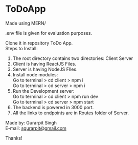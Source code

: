 # ToDoApp

Made using MERN/


.env file is given for evaluation purposes.<br>

Clone it in repository ToDo App.<br>
Steps to Install:
1. The root directory contains two directories:
	Client
	Server
2. Client is having ReactJS Files.
3. Server is having NodeJS FIles.
4. Install node modules:<br>
	Go to terminal > cd client > npm i<br>
	Go to terminal > cd server > npm i<br>
5. Run the Development server:<br>
	Go to terminal > cd client > npm run dev<br>
	Go to terminal > cd server > npm start<br>
6. The backend is powered in 3000 port.
7. All the links to endpoints are in Routes folder of Server.



Made by: Gurarpit Singh<br>
E-mail: sgurarpit@gmail.com

Thanks!


